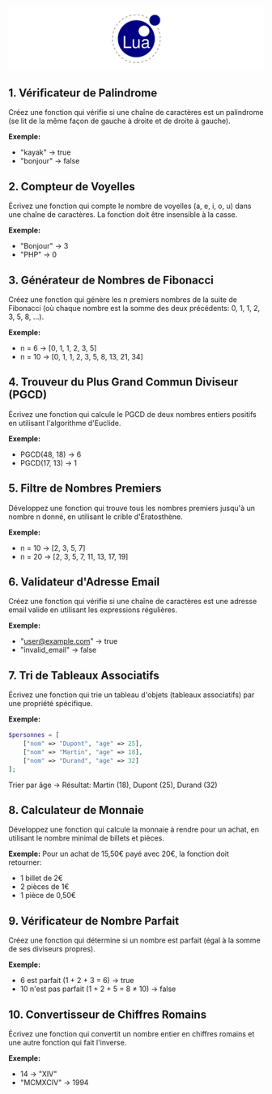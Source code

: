 <div>
<img src="/img/Lua-banner.png">
</div>

## 1. Vérificateur de Palindrome

Créez une fonction qui vérifie si une chaîne de caractères est un palindrome (se lit de la même façon de gauche à droite et de droite à gauche).

**Exemple:**
- "kayak" → true
- "bonjour" → false

## 2. Compteur de Voyelles

Écrivez une fonction qui compte le nombre de voyelles (a, e, i, o, u) dans une chaîne de caractères. La fonction doit être insensible à la casse.

**Exemple:**
- "Bonjour" → 3
- "PHP" → 0

## 3. Générateur de Nombres de Fibonacci

Créez une fonction qui génère les n premiers nombres de la suite de Fibonacci (où chaque nombre est la somme des deux précédents: 0, 1, 1, 2, 3, 5, 8, ...).

**Exemple:**
- n = 6 → [0, 1, 1, 2, 3, 5]
- n = 10 → [0, 1, 1, 2, 3, 5, 8, 13, 21, 34]

## 4. Trouveur du Plus Grand Commun Diviseur (PGCD)

Écrivez une fonction qui calcule le PGCD de deux nombres entiers positifs en utilisant l'algorithme d'Euclide.

**Exemple:**
- PGCD(48, 18) → 6
- PGCD(17, 13) → 1

## 5. Filtre de Nombres Premiers

Développez une fonction qui trouve tous les nombres premiers jusqu'à un nombre n donné, en utilisant le crible d'Ératosthène.

**Exemple:**
- n = 10 → [2, 3, 5, 7]
- n = 20 → [2, 3, 5, 7, 11, 13, 17, 19]

## 6. Validateur d'Adresse Email

Créez une fonction qui vérifie si une chaîne de caractères est une adresse email valide en utilisant les expressions régulières.

**Exemple:**
- "user@example.com" → true
- "invalid_email" → false

## 7. Tri de Tableaux Associatifs

Écrivez une fonction qui trie un tableau d'objets (tableaux associatifs) par une propriété spécifique.

**Exemple:**
```php
$personnes = [
    ["nom" => "Dupont", "age" => 25],
    ["nom" => "Martin", "age" => 18],
    ["nom" => "Durand", "age" => 32]
];
```

Trier par âge → Résultat: Martin (18), Dupont (25), Durand (32)

## 8. Calculateur de Monnaie

Développez une fonction qui calcule la monnaie à rendre pour un achat, en utilisant le nombre minimal de billets et pièces.

**Exemple:**
Pour un achat de 15,50€ payé avec 20€, la fonction doit retourner:
- 1 billet de 2€
- 2 pièces de 1€
- 1 pièce de 0,50€

## 9. Vérificateur de Nombre Parfait

Créez une fonction qui détermine si un nombre est parfait (égal à la somme de ses diviseurs propres).

**Exemple:**
- 6 est parfait (1 + 2 + 3 = 6) → true
- 10 n'est pas parfait (1 + 2 + 5 = 8 ≠ 10) → false

## 10. Convertisseur de Chiffres Romains

Écrivez une fonction qui convertit un nombre entier en chiffres romains et une autre fonction qui fait l'inverse.

**Exemple:**
- 14 → "XIV"
- "MCMXCIV" → 1994
